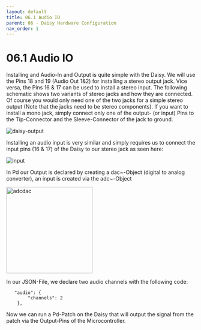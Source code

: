 ```yaml
---
layout: default
title: 06.1 Audio IO
parent: 06 - Daisy Hardware Configuration
nav_order: 1
---
```


# 06.1 Audio IO

Installing and Audio-In and Output is quite simple with the Daisy. We will use the Pins 18 and 19 (Audio Out 1&2) for installing a stereo output jack. Vice versa, the Pins 16 & 17 can be used to install a stereo input. The following schematic shows two variants of stereo jacks and how they are connected. Of course you would only need one of the two jacks for a simple stereo output (Note that the jacks need to be stereo components). If you want to install a mono jack, simply connect only one of the output- (or input) Pins to the Tip-Connector and the Sleeve-Connector of the jack to ground.

![daisy-output](https://github.com/user-attachments/assets/df8aa7e4-3f6c-4473-8cf3-afe06d2cd405)

Installing an audio input is very similar and simply requires us to connect the input pins (16 & 17)  of the Daisy to our stereo jack as seen here:

![input](https://github.com/user-attachments/assets/2805afaf-daa3-41de-94f8-77d5480e4f81)

In Pd our Output is declared by creating a dac~-Object (digital to analog converter), an input is created via the adc~-Object

<img width="230" alt="adcdac" src="https://github.com/user-attachments/assets/7ff89289-6b11-4387-8457-a90b1d99d014" />

In our JSON-File, we declare two audio channels with the following code:

```
   "audio": {
        "channels": 2
    },
```

Now we can run a Pd-Patch on the Daisy that will output the signal from the patch via the Output-Pins of the Microcontroller.
